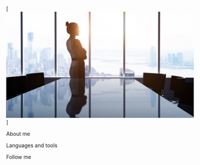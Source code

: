 [![Header](https://github.com/natalyVozna/natalyVozna/blob/main/assets/getty_502964352_128031.jpeg)]

About me

Languages and tools

Follow me
